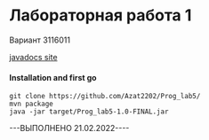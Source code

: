 # Лабораторная работа 1
Вариант 3116011

[javadocs site](https://azat2202.github.io/Prog_lab5/)

#### Installation and first go
```
git clone https://github.com/Azat2202/Prog_lab5/ 
mvn package
java -jar target/Prog_lab5-1.0-FINAL.jar
```

---ВЫПОЛНЕНО 21.02.2022----

